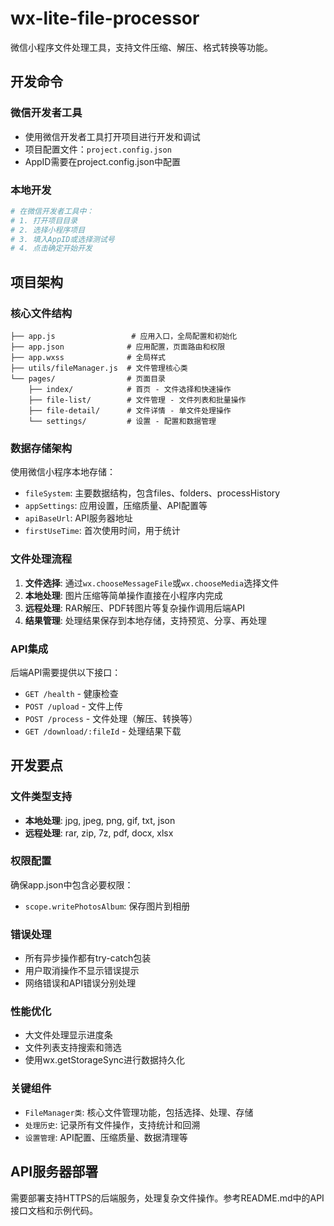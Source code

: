 # wx-lite-file-processor

微信小程序文件处理工具，支持文件压缩、解压、格式转换等功能。

## 开发命令

### 微信开发者工具
- 使用微信开发者工具打开项目进行开发和调试
- 项目配置文件：`project.config.json`
- AppID需要在project.config.json中配置

### 本地开发
```bash
# 在微信开发者工具中：
# 1. 打开项目目录
# 2. 选择小程序项目
# 3. 填入AppID或选择测试号
# 4. 点击确定开始开发
```

## 项目架构

### 核心文件结构
```
├── app.js                 # 应用入口，全局配置和初始化
├── app.json              # 应用配置，页面路由和权限
├── app.wxss              # 全局样式
├── utils/fileManager.js  # 文件管理核心类
└── pages/                # 页面目录
    ├── index/            # 首页 - 文件选择和快速操作
    ├── file-list/        # 文件管理 - 文件列表和批量操作  
    ├── file-detail/      # 文件详情 - 单文件处理操作
    └── settings/         # 设置 - 配置和数据管理
```

### 数据存储架构
使用微信小程序本地存储：
- `fileSystem`: 主要数据结构，包含files、folders、processHistory
- `appSettings`: 应用设置，压缩质量、API配置等
- `apiBaseUrl`: API服务器地址
- `firstUseTime`: 首次使用时间，用于统计

### 文件处理流程
1. **文件选择**: 通过`wx.chooseMessageFile`或`wx.chooseMedia`选择文件
2. **本地处理**: 图片压缩等简单操作直接在小程序内完成
3. **远程处理**: RAR解压、PDF转图片等复杂操作调用后端API
4. **结果管理**: 处理结果保存到本地存储，支持预览、分享、再处理

### API集成
后端API需要提供以下接口：
- `GET /health` - 健康检查
- `POST /upload` - 文件上传
- `POST /process` - 文件处理（解压、转换等）
- `GET /download/:fileId` - 处理结果下载

## 开发要点

### 文件类型支持
- **本地处理**: jpg, jpeg, png, gif, txt, json
- **远程处理**: rar, zip, 7z, pdf, docx, xlsx

### 权限配置
确保app.json中包含必要权限：
- `scope.writePhotosAlbum`: 保存图片到相册

### 错误处理
- 所有异步操作都有try-catch包装
- 用户取消操作不显示错误提示
- 网络错误和API错误分别处理

### 性能优化
- 大文件处理显示进度条
- 文件列表支持搜索和筛选
- 使用wx.getStorageSync进行数据持久化

### 关键组件
- `FileManager类`: 核心文件管理功能，包括选择、处理、存储
- `处理历史`: 记录所有文件操作，支持统计和回溯
- `设置管理`: API配置、压缩质量、数据清理等

## API服务器部署
需要部署支持HTTPS的后端服务，处理复杂文件操作。参考README.md中的API接口文档和示例代码。